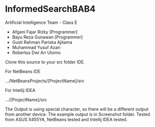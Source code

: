 # InformedSearchBAB4

Artificial Intelligence Team - Class E

- Afgani Fajar Rizky [Programmer]
- Bayu Reza Gunawan [Programmer]
- Gusti Rahman Pariska Ajitama
- Muhammad Yusuf Azari
- Robertus Dwi Ari Utomo

Clone this source to your src folder IDE.

For NetBeans IDE

   .../NetBeansProjects/[ProjectName]/src

For Intellij IDEA 

   .../[ProjectName]/src


The Output is using special character, so there will be a different output from another device. The example output is in Screenshot folder. Tested from ASUS X455YA, NetBeans tested and Intellij IDEA tested.
